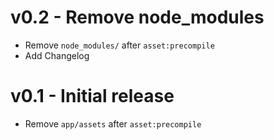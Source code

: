 # v0.2 - Remove node_modules
- Remove `node_modules/` after `asset:precompile`
- Add Changelog

# v0.1 - Initial release
- Remove `app/assets` after `asset:precompile`
